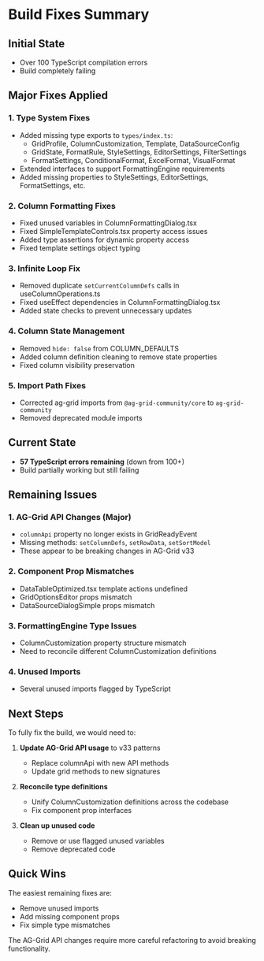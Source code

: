 # Build Fixes Summary

## Initial State
- Over 100 TypeScript compilation errors
- Build completely failing

## Major Fixes Applied

### 1. Type System Fixes
- Added missing type exports to `types/index.ts`:
  - GridProfile, ColumnCustomization, Template, DataSourceConfig
  - GridState, FormatRule, StyleSettings, EditorSettings, FilterSettings
  - FormatSettings, ConditionalFormat, ExcelFormat, VisualFormat
- Extended interfaces to support FormattingEngine requirements
- Added missing properties to StyleSettings, EditorSettings, FormatSettings, etc.

### 2. Column Formatting Fixes
- Fixed unused variables in ColumnFormattingDialog.tsx
- Fixed SimpleTemplateControls.tsx property access issues
- Added type assertions for dynamic property access
- Fixed template settings object typing

### 3. Infinite Loop Fix
- Removed duplicate `setCurrentColumnDefs` calls in useColumnOperations.ts
- Fixed useEffect dependencies in ColumnFormattingDialog.tsx
- Added state checks to prevent unnecessary updates

### 4. Column State Management
- Removed `hide: false` from COLUMN_DEFAULTS
- Added column definition cleaning to remove state properties
- Fixed column visibility preservation

### 5. Import Path Fixes
- Corrected ag-grid imports from `@ag-grid-community/core` to `ag-grid-community`
- Removed deprecated module imports

## Current State
- **57 TypeScript errors remaining** (down from 100+)
- Build partially working but still failing

## Remaining Issues

### 1. AG-Grid API Changes (Major)
- `columnApi` property no longer exists in GridReadyEvent
- Missing methods: `setColumnDefs`, `setRowData`, `setSortModel`
- These appear to be breaking changes in AG-Grid v33

### 2. Component Prop Mismatches
- DataTableOptimized.tsx template actions undefined
- GridOptionsEditor props mismatch
- DataSourceDialogSimple props mismatch

### 3. FormattingEngine Type Issues
- ColumnCustomization property structure mismatch
- Need to reconcile different ColumnCustomization definitions

### 4. Unused Imports
- Several unused imports flagged by TypeScript

## Next Steps

To fully fix the build, we would need to:

1. **Update AG-Grid API usage** to v33 patterns
   - Replace columnApi with new API methods
   - Update grid methods to new signatures

2. **Reconcile type definitions**
   - Unify ColumnCustomization definitions across the codebase
   - Fix component prop interfaces

3. **Clean up unused code**
   - Remove or use flagged unused variables
   - Remove deprecated code

## Quick Wins
The easiest remaining fixes are:
- Remove unused imports
- Add missing component props
- Fix simple type mismatches

The AG-Grid API changes require more careful refactoring to avoid breaking functionality.